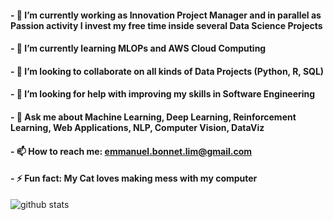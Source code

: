 #### - 🔭 I’m currently working as Innovation Project Manager and in parallel as Passion activity I invest my free time inside several Data Science Projects 
#### - 🌱 I’m currently learning MLOPs and AWS Cloud Computing
#### - 👯 I’m looking to collaborate on all kinds of Data Projects (Python, R, SQL)
#### - 🤔 I’m looking for help with improving my skills in Software Engineering
#### - 💬 Ask me about Machine Learning, Deep Learning, Reinforcement Learning, Web Applications, NLP, Computer Vision, DataViz
#### - 📫 How to reach me: emmanuel.bonnet.lim@gmail.com 
#### - ⚡ Fun fact: My Cat loves making mess with my computer

![github stats](https://github-readme-stats.vercel.app/api?username=Manu87DS&show_icons=true&theme=radical)

